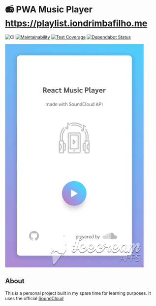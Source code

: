 # :radio: PWA Music Player <https://playlist.iondrimbafilho.me>

![CI](https://github.com/iondrimba/pwa-music-player/workflows/CI/badge.svg)
[![Maintainability](https://api.codeclimate.com/v1/badges/732c7048996ee6a48bb4/maintainability)](https://codeclimate.com/github/iondrimba/pwa-music-player/maintainability)
[![Test Coverage](https://api.codeclimate.com/v1/badges/732c7048996ee6a48bb4/test_coverage)](https://codeclimate.com/github/iondrimba/pwa-music-player/test_coverage) [![Dependabot Status](https://api.dependabot.com/badges/status?host=github&repo=iondrimba/pwa-music-player)](https://dependabot.com)

![Demo](https://raw.githubusercontent.com/iondrimba/images/master/playlist.gif?raw=true)

## About

This is a personal project built in my spare time for learning purposes.
It uses the official [SoundCloud](https://developers.soundcloud.com/docs/api)

